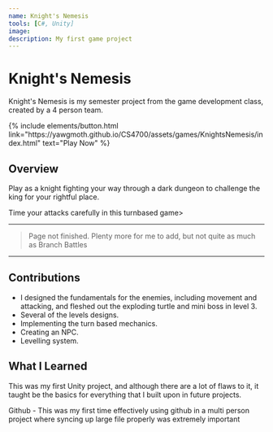 ```yaml
---
name: Knight's Nemesis
tools: [C#, Unity]
image: 
description: My first game project
---
```


# Knight's Nemesis

Knight's Nemesis is my semester project from the game development class, created by a 4 person team.

<p class="text-center">
{% include elements/button.html link="https://yawgmoth.github.io/CS4700/assets/games/KnightsNemesis/index.html" text="Play Now" %}
</p>

## Overview

Play as a knight fighting your way through a dark dungeon to challenge the king for your rightful place.

Time your attacks carefully in this turnbased game>

***
> Page not finished. Plenty more for me to add, but not quite as much as Branch Battles

***

## Contributions

* I designed the fundamentals for the enemies, including movement and attacking, and fleshed out the exploding turtle and mini boss in level 3.
* Several of the levels designs.
* Implementing the turn based mechanics.
* Creating an NPC.
* Levelling system.

## What I Learned

This was my first Unity project, and although there are a lot of flaws to it, it taught be the basics for everything that I built upon in future projects.

Github - This was my first time effectively using github in a multi person project where syncing up large file properly was extremely important